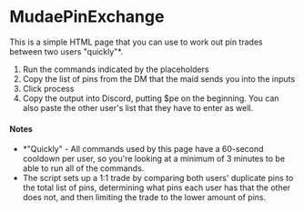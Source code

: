 # MudaePinExchange
This is a simple HTML page that you can use to work out pin trades between two users "quickly"*.
1. Run the commands indicated by the placeholders
1. Copy the list of pins from the DM that the maid sends you into the inputs
1. Click process
1. Copy the output into Discord, putting $pe on the beginning. You can also paste the other user's list that they have to enter as well.

#### Notes
- \*"Quickly" - All commands used by this page have a 60-second cooldown per user, so you're looking at a minimum of 3 minutes to be able to run all of the commands.
- The script sets up a 1:1 trade by comparing both users' duplicate pins to the total list of pins, determining what pins each user has that the other does not, and then limiting the trade to the lower amount of pins.
